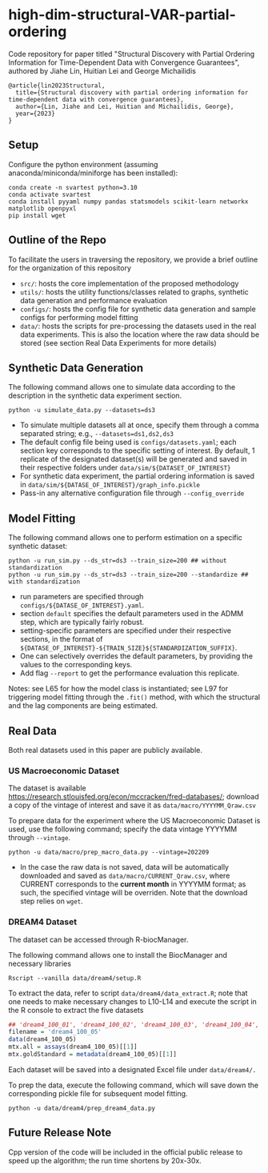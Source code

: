 # high-dim-structural-VAR-partial-ordering

Code repository for paper titled "Structural Discovery with Partial Ordering Information for Time-Dependent Data with Convergence Guarantees", authored by Jiahe Lin, Huitian Lei and George Michailidis
```
@article{lin2023Structural,
  title={Structural discovery with partial ordering information for time-dependent data with convergence guarantees},
  author={Lin, Jiahe and Lei, Huitian and Michailidis, George},
  year={2023}
}
```

## Setup

Configure the python environment (assuming anaconda/miniconda/miniforge has been installed):
```console
conda create -n svartest python=3.10
conda activate svartest
conda install pyyaml numpy pandas statsmodels scikit-learn networkx matplotlib openpyxl
pip install wget
```

## Outline of the Repo
To facilitate the users in traversing the repository, we provide a brief outline for the organization of this repository
* `src/`: hosts the core implementation of the proposed methodology 
* `utils/`: hosts the utility functions/classes related to graphs, synthetic data generation and performance evaluation
* `configs/`: hosts the config file for synthetic data generation and sample configs for performing model fitting
* `data/`: hosts the scripts for pre-processing the datasets used in the real data experiments. This is also the location where the raw data should be stored (see section Real Data Experiments for more details)


## Synthetic Data Generation
The following command allows one to simulate data according to the description in the synthetic data experiment section. 
```console
python -u simulate_data.py --datasets=ds3
```
* To simulate multiple datasets all at once, specify them through a comma separated string; e.g., `--datasets=ds1,ds2,ds3`
* The default config file being used is `configs/datasets.yaml`; each section key corresponds to the specific setting of interest. By default, 1 replicate of the designated dataset(s) will be generated and saved in their respective folders under `data/sim/${DATASET_OF_INTEREST}`
* For synthetic data experiment, the partial ordering information is saved in `data/sim/${DATASE_OF_INTEREST}/graph_info.pickle`
* Pass-in any alternative configuration file through `--config_override`

## Model Fitting
The following command allows one to perform estimation on a specific synthetic dataset:
```console
python -u run_sim.py --ds_str=ds3 --train_size=200 ## without standardization
python -u run_sim.py --ds_str=ds3 --train_size=200 --standardize ## with standardization
```
* run parameters are specified through `configs/${DATASE_OF_INTEREST}.yaml`. 
* section `default` specifies the default parameters used in the ADMM step, which are typically fairly robust.
* setting-specific parameters are specified under their respective sections, in the format of `${DATASE_OF_INTEREST}-${TRAIN_SIZE}${STANDARDIZATION_SUFFIX}`. 
* One can selectively overrides the default parameters, by providing the values to the corresponding keys.  
* Add flag `--report` to get the performance evaluation this replicate. 

Notes: see L65 for how the model class is instantiated; see L97 for triggering model fitting through the `.fit()` method, with which the structural and the lag components are being estimated. 

## Real Data

Both real datasets used in this paper are publicly available. 

### US Macroeconomic Dataset
The dataset is available https://research.stlouisfed.org/econ/mccracken/fred-databases/; download a copy of the vintage of interest and save it as `data/macro/YYYYMM_Qraw.csv`

To prepare data for the experiment where the US Macroeconomic Dataset is used, use the following command; specify the data vintage YYYYMM through `--vintage`. 
```console
python -u data/macro/prep_macro_data.py --vintage=202209
```
* In the case the raw data is not saved, data will be automatically downloaded and saved as `data/macro/CURRENT_Qraw.csv`, where CURRENT corresponds to the **current month** in YYYYMM format; as such, the specified vintage will be overriden. Note that the download step relies on `wget`. 

### DREAM4 Dataset
The dataset can be accessed through R-biocManager. 

The following command allows one to install the BiocManager and necessary libraries
```console
Rscript --vanilla data/dream4/setup.R
```

To extract the data, refer to script `data/dream4/data_extract.R`; note that one needs to make necessary changes to L10-L14 and execute the script in the R console to extract the five datasets
```R
## 'dream4_100_01', 'dream4_100_02', 'dream4_100_03', 'dream4_100_04', 'dream4_100_05'
filename = 'dream4_100_05'
data(dream4_100_05)
mtx.all = assays(dream4_100_05)[[1]]
mtx.goldStandard = metadata(dream4_100_05)[[1]]
```
Each dataset will be saved into a designated Excel file under `data/dream4/.`

To prep the data, execute the following command, which will save down the corresponding pickle file for subsequent model fitting. 
```console
python -u data/dream4/prep_dream4_data.py
```

## Future Release Note
Cpp version of the code will be included in the official public release to speed up the algorithm; the run time shortens by 20x-30x. 
